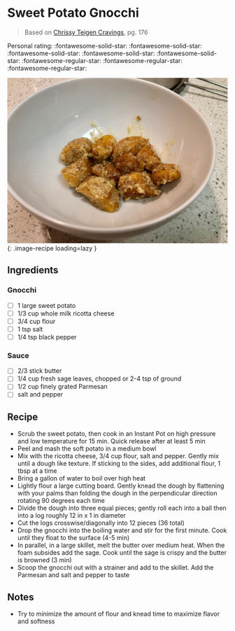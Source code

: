 # Sweet Potato Gnocchi

> Based on [Chrissy Teigen Cravings], pg. 176

<!-- {cts} rating=2; (User can specify rating on scale of 1-5) -->

Personal rating: :fontawesome-solid-star: :fontawesome-solid-star: :fontawesome-solid-star: :fontawesome-solid-star: :fontawesome-solid-star: :fontawesome-regular-star: :fontawesome-regular-star: :fontawesome-regular-star:

<!-- {cte} -->

<!-- {cts} name_image=sweet_potato_gnocchi.jpeg; (User can specify image name) -->

![sweet_potato_gnocchi.jpeg](./sweet_potato_gnocchi.jpeg){: .image-recipe loading=lazy }

<!-- {cte} -->

## Ingredients

### Gnocchi

- [ ] 1 large sweet potato
- [ ] 1/3 cup whole milk ricotta cheese
- [ ] 3/4 cup flour
- [ ] 1 tsp salt
- [ ] 1/4 tsp black pepper

### Sauce

- [ ] 2/3 stick butter
- [ ] 1/4 cup fresh sage leaves, chopped or 2-4 tsp of ground
- [ ] 1/2 cup finely grated Parmesan
- [ ] salt and pepper

## Recipe

- Scrub the sweet potato, then cook in an Instant Pot on high pressure and low temperature for 15 min. Quick release after at least 5 min
- Peel and mash the soft potato in a medium bowl
- Mix with the ricotta cheese, 3/4 cup flour, salt and pepper. Gently mix until a dough like texture. If sticking to the sides, add additional flour, 1 tbsp at a time
- Bring a gallon of water to boil over high heat
- Lightly flour a large cutting board. Gently knead the dough by flattening with your palms than folding the dough in the perpendicular direction rotating 90 degrees each time
- Divide the dough into three equal pieces; gently roll each into a ball then into a log roughly 12 in x 1 in diameter
- Cut the logs crosswise/diagonally into 12 pieces (36 total)
- Drop the gnocchi into the boiling water and stir for the first minute. Cook until they float to the surface (4-5 min)
- In parallel, in a large skillet, melt the butter over medium heat. When the foam subsides add the sage. Cook until the sage is crispy and the butter is browned (3 min)
- Scoop the gnocchi out with a strainer and add to the skillet. Add the Parmesan and salt and pepper to taste

## Notes

- Try to minimize the amount of flour and knead time to maximize flavor and softness

[chrissy teigen cravings]: https://www.penguinrandomhouse.com/books/252973/cravings-by-chrissy-teigen-with-adeena-sussman/
